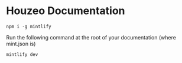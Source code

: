 # Houzeo Documentation

```
npm i -g mintlify
```

Run the following command at the root of your documentation (where mint.json is)

```
mintlify dev
```
